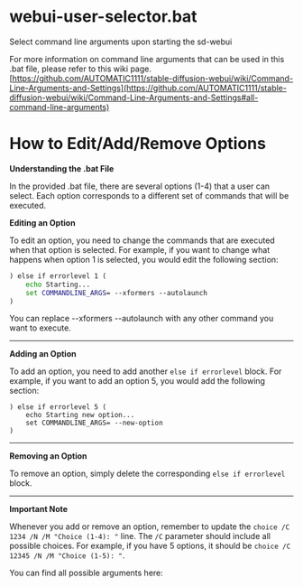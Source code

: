 # webui-user-selector.bat
Select command line arguments upon starting the sd-webui

For more information on command line arguments that can be used in this .bat file, please refer to this wiki page.
[https://github.com/AUTOMATIC1111/stable-diffusion-webui/wiki/Command-Line-Arguments-and-Settings](https://github.com/AUTOMATIC1111/stable-diffusion-webui/wiki/Command-Line-Arguments-and-Settings#all-command-line-arguments)

# How to Edit/Add/Remove Options

**Understanding the .bat File**

In the provided .bat file, there are several options (1-4) that a user can select. Each option corresponds to a different set of commands that will be executed.

**Editing an Option**

To edit an option, you need to change the commands that are executed when that option is selected. For example, if you want to change what happens when option 1 is selected, you would edit the following section:

```bat
) else if errorlevel 1 (
    echo Starting...
    set COMMANDLINE_ARGS= --xformers --autolaunch
)
```
You can replace --xformers --autolaunch with any other command you want to execute.
__________

**Adding an Option**

To add an option, you need to add another ```else if errorlevel``` block. For example, if you want to add an option 5, you would add the following section:
```
) else if errorlevel 5 (
    echo Starting new option...
    set COMMANDLINE_ARGS= --new-option
)
```
__________

**Removing an Option**

To remove an option, simply delete the corresponding ```else if errorlevel``` block.
__________

**Important Note**

Whenever you add or remove an option, remember to update the ```choice /C 1234 /N /M "Choice (1-4): "``` line. The ```/C``` parameter should include all possible choices. For example, if you have 5 options, it should be ```choice /C 12345 /N /M "Choice (1-5): "```.

You can find all possible arguments here: 
